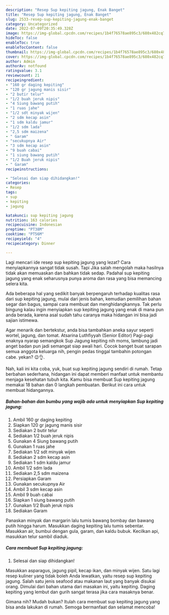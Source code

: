 ```yaml
---
description: "Resep Sup kepiting jagung, Enak Banget"
title: "Resep Sup kepiting jagung, Enak Banget"
slug: 2533-resep-sup-kepiting-jagung-enak-banget
category: Uncategorized
date: 2022-07-09T20:35:49.328Z
image: https://img-global.cpcdn.com/recipes/1b4f76578ae895c3/680x482cq70/sup-kepiting-jagung-foto-resep-utama.jpg
hideToc: false
enableToc: true
enableTocContent: false
thumbnail: https://img-global.cpcdn.com/recipes/1b4f76578ae895c3/680x482cq70/sup-kepiting-jagung-foto-resep-utama.jpg
cover: https://img-global.cpcdn.com/recipes/1b4f76578ae895c3/680x482cq70/sup-kepiting-jagung-foto-resep-utama.jpg
author: Admin
authorAv: notfound
ratingvalue: 3.1
reviewcount: 21
recipeingredient:
- "160 gr daging kepiting"
- "120 gr jagung manis sisir"
- "2 butir telur"
- "1/2 buah jeruk nipis"
- "4 Siung bawang putih"
- "1 ruas jahe"
- "1/2 sdt minyak wijen"
- "2 sdm kecap asin"
- "1 sdm kaldu jamur"
- "1/2 sdm lada"
- "2,5 sdm maizena"
- " Garam"
- "secukupnya Air"
- "3 sdm kecap asin"
- "9 buah cabai"
- "1 siung bawang putih"
- "1/2 Buah jeruk nipis"
- " Garam"
recipeinstructions:

- "Selesai dan siap dihidangkan!"
categories:
- Resep
tags:
- sup
- kepiting
- jagung

katakunci: sup kepiting jagung 
nutrition: 163 calories
recipecuisine: Indonesian
preptime: "PT38M"
cooktime: "PT56M"
recipeyield: "4"
recipecategory: Dinner

---
```



Lagi mencari ide resep sup kepiting jagung yang lezat? Cara menyiapkannya sangat tidak susah. Tapi Jika salah mengolah maka hasilnya tidak akan memuaskan dan bahkan tidak sedap. Padahal sup kepiting jagung yang enak seharusnya punya aroma dan rasa yang bisa memancing selera kita.


Ada beberapa hal yang sedikit banyak berpengaruh terhadap kualitas rasa dari sup kepiting jagung, mulai dari jenis bahan, kemudian pemilihan bahan segar dan bagus, sampai cara membuat dan menghidangkannya. Tak perlu bingung kalau ingin menyiapkan sup kepiting jagung yang enak di mana pun anda berada, karena asal sudah tahu caranya maka hidangan ini bisa jadi sajian istimewa.

Agar menarik dan bertekstur, anda bisa tambahkan aneka sayur seperti wortel, jagung, dan tomat. Atsarina Luthfiyyah (Senior Editor) Pagi-pagi enaknya nyarap semangkok Sup Jagung kepiting nih moms, lambung jadi anget badan pun jadi semangat siap awali hari. Cocok banget buat sarapan semua anggota keluarga nih, pengin pedas tinggal tambahin potongan cabe. yekan? 😉👌.


Nah, kali ini kita coba, yuk, buat sup kepiting jagung sendiri di rumah. Tetap berbahan sederhana, hidangan ini dapat memberi manfaat untuk membantu menjaga kesehatan tubuh kita. Kamu bisa membuat Sup kepiting jagung memakai 18 bahan dan 0 langkah pembuatan. Berikut ini cara untuk membuat hidangannya.

<!--inarticleads1-->

##### Bahan-bahan dan bumbu yang wajib ada untuk menyiapkan Sup kepiting jagung:

1. Ambil 160 gr daging kepiting
1. Siapkan 120 gr jagung manis sisir
1. Sediakan 2 butir telur
1. Sediakan 1/2 buah jeruk nipis
1. Gunakan 4 Siung bawang putih
1. Gunakan 1 ruas jahe
1. Sediakan 1/2 sdt minyak wijen
1. Sediakan 2 sdm kecap asin
1. Sediakan 1 sdm kaldu jamur
1. Ambil 1/2 sdm lada
1. Sediakan 2,5 sdm maizena
1. Persiapkan  Garam
1. Gunakan secukupnya Air
1. Ambil 3 sdm kecap asin
1. Ambil 9 buah cabai
1. Siapkan 1 siung bawang putih
1. Gunakan 1/2 Buah jeruk nipis
1. Sediakan  Garam


Panaskan minyak dan margarin lalu tumis bawang bombay dan bawang putih hingga harum. Masukkan daging kepiting lalu tumis sebentar. Masukkan air, bumbui dengan gula, garam, dan kaldu bubuk. Kecilkan api, masukkan telur sambil diaduk. 

<!--inarticleads2-->

##### Cara membuat Sup kepiting jagung:


1. Selesai dan siap dihidangkan!

Masukkan asparagus, jagung pipil, kecap ikan, dan minyak wijen. Satu lagi resep kuliner yang tidak boleh Anda lewatkan, yaitu resep sup kepiting jagung. Salah satu jenis seafood atau makanan laut yang banyak disukai orang. Dimulai dari bahan utama dari masakan ini, yaitu kepiting. Daging kepiting yang lembut dan gurih sangat terasa jika cara masaknya benar. 

Gimana nih? Mudah bukan? Itulah cara membuat sup kepiting jagung yang bisa anda lakukan di rumah. Semoga bermanfaat dan selamat mencoba!
